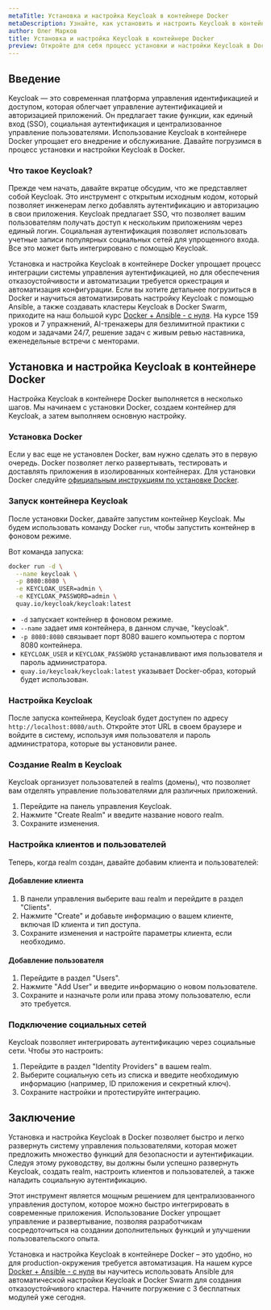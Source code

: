 ```yaml
---
metaTitle: Установка и настройка Keycloak в контейнере Docker
metaDescription: Узнайте, как установить и настроить Keycloak в контейнере Docker - пошаговое руководство для быстрой интеграции системы управления аутентификацией и авторизацией
author: Олег Марков
title: Установка и настройка Keycloak в контейнере Docker
preview: Откройте для себя процесс установки и настройки Keycloak в Docker - от создания контейнера до конфигурации и интеграции. Подробные примеры и объяснения помогут вам быстро разобраться
---
```


## Введение

Keycloak — это современная платформа управления идентификацией и доступом, которая облегчает управление аутентификацией и авторизацией приложений. Он предлагает такие функции, как единый вход (SSO), социальная аутентификация и централизованное управление пользователями. Использование Keycloak в контейнере Docker упрощает его внедрение и обслуживание. Давайте погрузимся в процесс установки и настройки Keycloak в Docker.

### Что такое Keycloak?

Прежде чем начать, давайте вкратце обсудим, что же представляет собой Keycloak. Это инструмент с открытым исходным кодом, который позволяет инженерам легко добавлять аутентификацию и авторизацию в свои приложения. Keycloak предлагает SSO, что позволяет вашим пользователям получать доступ к нескольким приложениям через единый логин. Социальная аутентификация позволяет использовать учетные записи популярных социальных сетей для упрощенного входа. Все это может быть интегрировано с помощью Keycloak.

Установка и настройка Keycloak в контейнере Docker упрощает процесс интеграции системы управления аутентификацией, но для обеспечения отказоустойчивости и автоматизации требуется оркестрация и автоматизация конфигурации. Если вы хотите детальнее погрузиться в Docker и научиться автоматизировать настройку Keycloak с помощью Ansible, а также создавать кластеры Keycloak в Docker Swarm, приходите на наш большой курс [Docker + Ansible - с нуля](https://purpleschool.ru/course/docker). На курсе 159 уроков и 7 упражнений, AI-тренажеры для безлимитной практики с кодом и задачами 24/7, решение задач с живым ревью наставника, еженедельные встречи с менторами.

## Установка и настройка Keycloak в контейнере Docker

Настройка Keycloak в контейнере Docker выполняется в несколько шагов. Мы начинаем с установки Docker, создаем контейнер для Keycloak, а затем выполняем основную настройку.

### Установка Docker

Если у вас еще не установлен Docker, вам нужно сделать это в первую очередь. Docker позволяет легко развертывать, тестировать и доставлять приложения в изолированных контейнерах. Для установки Docker следуйте [официальным инструкциям по установке Docker](https://docs.docker.com/get-docker/).

### Запуск контейнера Keycloak

После установки Docker, давайте запустим контейнер Keycloak. Мы будем использовать команду Docker `run`, чтобы запустить контейнер в фоновом режиме.

Вот команда запуска:

```bash
docker run -d \
  --name keycloak \
  -p 8080:8080 \
  -e KEYCLOAK_USER=admin \
  -e KEYCLOAK_PASSWORD=admin \
  quay.io/keycloak/keycloak:latest
```

- `-d` запускает контейнер в фоновом режиме.
- `--name` задает имя контейнера, в данном случае, "keycloak".
- `-p 8080:8080` связывает порт 8080 вашего компьютера с портом 8080 контейнера.
- `KEYCLOAK_USER` и `KEYCLOAK_PASSWORD` устанавливают имя пользователя и пароль администратора.
- `quay.io/keycloak/keycloak:latest` указывает Docker-образ, который будет использован.

### Настройка Keycloak

После запуска контейнера, Keycloak будет доступен по адресу `http://localhost:8080/auth`. Откройте этот URL в своем браузере и войдите в систему, используя имя пользователя и пароль администратора, которые вы установили ранее.

### Создание Realm в Keycloak

Keycloak организует пользователей в realms (домены), что позволяет вам отделять управление пользователями для различных приложений.

1. Перейдите на панель управления Keycloak.
2. Нажмите "Create Realm" и введите название нового realm.
3. Сохраните изменения.

### Настройка клиентов и пользователей

Теперь, когда realm создан, давайте добавим клиента и пользователей:

#### Добавление клиента

1. В панели управления выберите ваш realm и перейдите в раздел "Clients".
2. Нажмите "Create" и добавьте информацию о вашем клиенте, включая ID клиента и тип доступа.
3. Сохраните изменения и настройте параметры клиента, если необходимо.

#### Добавление пользователя

1. Перейдите в раздел "Users".
2. Нажмите "Add User" и введите информацию о новом пользователе.
3. Сохраните и назначьте роли или права этому пользователю, если это требуется.

### Подключение социальных сетей

Keycloak позволяет интегрировать аутентификацию через социальные сети. Чтобы это настроить:

1. Перейдите в раздел "Identity Providers" в вашем realm.
2. Выберите социальную сеть из списка и введите необходимую информацию (например, ID приложения и секретный ключ).
3. Сохраните настройки и протестируйте интеграцию.

## Заключение

Установка и настройка Keycloak в Docker позволяет быстро и легко развернуть систему управления пользователями, которая может предложить множество функций для безопасности и аутентификации. Следуя этому руководству, вы должны были успешно развернуть Keycloak, создать realm, настроить клиентов и пользователей, а также наладить социальную аутентификацию.

Этот инструмент является мощным решением для централизованного управления доступом, которое можно быстро интегрировать в современные приложения. Использование Docker упрощает управление и развертывание, позволяя разработчикам сосредоточиться на создании дополнительных функций и улучшении пользовательского опыта.

Установка и настройка Keycloak в контейнере Docker – это удобно, но для production-окружения требуется автоматизация. На нашем курсе [Docker + Ansible - с нуля](https://purpleschool.ru/course/docker) вы научитесь использовать Ansible для автоматической настройки Keycloak и Docker Swarm для создания отказоустойчивого кластера. Начните погружение с 3 бесплатных модулей уже сегодня.
